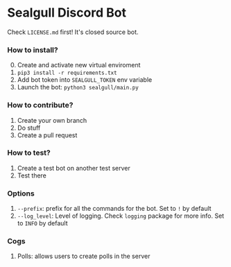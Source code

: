 # Sealgull Discord Bot

Check `LICENSE.md` first! It's closed source bot.

### How to install?

0) Create and activate new virtual enviroment
1) `pip3 install -r requirements.txt`
2) Add bot token into `SEALGULL_TOKEN` env variable
3) Launch the bot: `python3 sealgull/main.py`

### How to contribute?

1) Create your own branch
2) Do stuff
3) Create a pull request

### How to test?
1) Create a test bot on another test server
2) Test there

### Options
1) `--prefix`: prefix for all the commands for the bot. Set to `!` by default
2) `--log_level`: Level of logging. Check `logging` package for more info. Set to `INFO` by default

### Cogs
1) Polls: allows users to create polls in the server